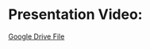 # Presentation Video:
[Google Drive File](https://drive.google.com/file/d/1n2J9PaMTP4ymykssRO6ah_oudfEvKjMv/view?usp=drive_link)
